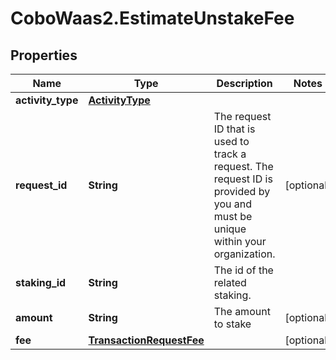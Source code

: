 # CoboWaas2.EstimateUnstakeFee

## Properties

Name | Type | Description | Notes
------------ | ------------- | ------------- | -------------
**activity_type** | [**ActivityType**](ActivityType.md) |  | 
**request_id** | **String** | The request ID that is used to track a request. The request ID is provided by you and must be unique within your organization. | [optional] 
**staking_id** | **String** | The id of the related staking. | 
**amount** | **String** | The amount to stake | [optional] 
**fee** | [**TransactionRequestFee**](TransactionRequestFee.md) |  | [optional] 


